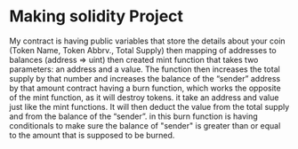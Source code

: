 <h1>Making solidity Project</h1>
My contract is having public variables that store the details about your coin (Token Name, Token Abbrv., Total Supply)
then mapping of addresses to balances (address => uint)
then created mint function that takes two parameters: an address and a value. 
The function then increases the total supply by that number and increases the balance 
of the “sender” address by that amount
contract having a burn function, which works the opposite of the mint function, as it will destroy tokens. 
it take an address and value just like the mint functions. It will then deduct the value from the total supply and from the balance of the “sender”.
in this burn function is having conditionals to make sure the balance of "sender" is greater than or equal to the amount that is supposed to be burned.
